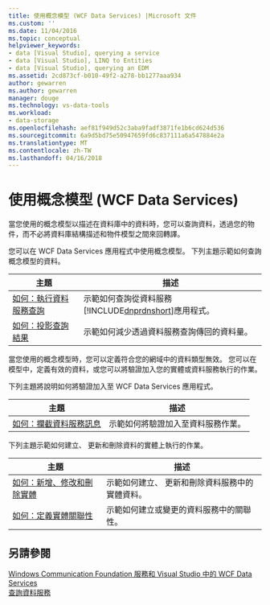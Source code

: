 ```yaml
---
title: 使用概念模型 (WCF Data Services) |Microsoft 文件
ms.custom: ''
ms.date: 11/04/2016
ms.topic: conceptual
helpviewer_keywords:
- data [Visual Studio], querying a service
- data [Visual Studio], LINQ to Entities
- data [Visual Studio], querying an EDM
ms.assetid: 2cd873cf-b010-49f2-a278-bb1277aaa934
author: gewarren
ms.author: gewarren
manager: douge
ms.technology: vs-data-tools
ms.workload:
- data-storage
ms.openlocfilehash: aef81f949d52c3aba9fadf3871fe1b6cd624d536
ms.sourcegitcommit: 6a9d5bd75e50947659fd6c837111a6a547884e2a
ms.translationtype: MT
ms.contentlocale: zh-TW
ms.lasthandoff: 04/16/2018
---
```

# <a name="working-with-a-conceptual-model-wcf-data-services"></a>使用概念模型 (WCF Data Services)
當您使用的概念模型以描述在資料庫中的資料時，您可以查詢資料，透過您的物件，而不必將資料庫結構描述和物件模型之間來回轉譯。  
  
 您可以在 WCF Data Services 應用程式中使用概念模型。 下列主題示範如何查詢概念模型的資料。  
  
|主題|描述|  
|-----------|-----------------|  
|[如何：執行資料服務查詢](/dotnet/framework/data/wcf/how-to-execute-data-service-queries-wcf-data-services)|示範如何查詢從資料服務[!INCLUDE[dnprdnshort](../code-quality/includes/dnprdnshort_md.md)]應用程式。|  
|[如何：投影查詢結果](/dotnet/framework/data/wcf/how-to-project-query-results-wcf-data-services)|示範如何減少透過資料服務查詢傳回的資料量。|  
  
 當您使用的概念模型時，您可以定義符合您的網域中的資料類型無效。 您可以在模型中，定義有效的資料，或您可以將驗證加入您的實體或資料服務執行的作業。  
  
 下列主題將說明如何將驗證加入至 WCF Data Services 應用程式。  
  
|主題|描述|  
|-----------|-----------------|  
|[如何：攔截資料服務訊息](/dotnet/framework/data/wcf/how-to-intercept-data-service-messages-wcf-data-services)|示範如何將驗證加入至資料服務作業。|  
  
 下列主題示範如何建立、 更新和刪除資料的實體上執行的作業。  
  
|主題|描述|  
|-----------|-----------------|  
|[如何：新增、修改和刪除實體](/dotnet/framework/data/wcf/how-to-add-modify-and-delete-entities-wcf-data-services)|示範如何建立、 更新和刪除資料服務中的實體資料。|  
|[如何：定義實體關聯性](/dotnet/framework/data/wcf/how-to-define-entity-relationships-wcf-data-services)|示範如何建立或變更的資料服務中的關聯性。|  
  
## <a name="see-also"></a>另請參閱  
 [Windows Communication Foundation 服務和 Visual Studio 中的 WCF Data Services](../data-tools/windows-communication-foundation-services-and-wcf-data-services-in-visual-studio.md)   
 [查詢資料服務](/dotnet/framework/data/wcf/querying-the-data-service-wcf-data-services)